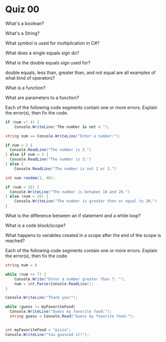 # Quiz 00

What's a boolean?

What's a String?

What symbol is used for multiplication in C#?

What does a single equals sign do?

What is the double equals sign used for?

double equals, less than, greater than, and not equal are all examples of what kind of operators?

What is a function?

What are parameters to a function?

Each of the following code segments contain one or more errors. Explain the error(s), then fix the code.

```csharp
if (num =! 4) {
	Console.WriteLine('The number is not 4.');

```

```csharp
string num == Console.WriteLine("Enter a number:");

if num = 2 {
  Console.ReadLine("The number is 2.")
} else if num = 3 {
  Console.ReadLine("The number is 3.")
} else {
	Console.ReadLine("The number is not 2 or 3.")
```

```csharp
int num random(1, 40);

if (num > 10) {
  Console.WriteLine("The number is between 10 and 20.")
} else (num > 20) {
	Console.WriteLine("The number is greater then or equal to 20.")
}
```

What is the difference between an if statement and a while loop?

What is a code block/scope?

What happens to variables created in a scope after the end of the scope is reached?

Each of the following code segments contain one or more errors. Explain the error(s), then fix the code.

```csharp
string num = 8

while (num <= 7) {
	Console.Write("Enter a number greater than 7: ");
	num = int.Parse(Console.ReadLine();
}

Console.WriteLine("Thank you!");
```

```csharp
while (guess != myFavoriteFood)
  Console.WriteLine("Guess my favorite food:");
  string guess = Console.Read("Guess my favorite food:");


int myFavoriteFood = "pizza";
Console.WriteLine("You guessed it!");
```
